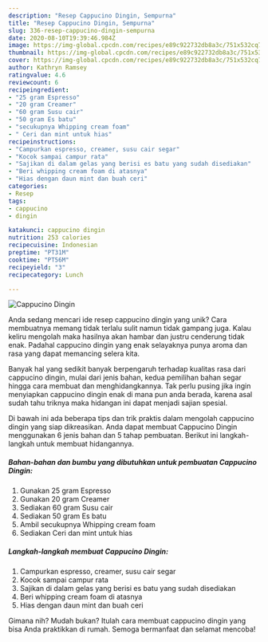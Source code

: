 ```yaml
---
description: "Resep Cappucino Dingin, Sempurna"
title: "Resep Cappucino Dingin, Sempurna"
slug: 336-resep-cappucino-dingin-sempurna
date: 2020-08-10T19:39:46.984Z
image: https://img-global.cpcdn.com/recipes/e89c922732db8a3c/751x532cq70/cappucino-dingin-foto-resep-utama.jpg
thumbnail: https://img-global.cpcdn.com/recipes/e89c922732db8a3c/751x532cq70/cappucino-dingin-foto-resep-utama.jpg
cover: https://img-global.cpcdn.com/recipes/e89c922732db8a3c/751x532cq70/cappucino-dingin-foto-resep-utama.jpg
author: Kathryn Ramsey
ratingvalue: 4.6
reviewcount: 6
recipeingredient:
- "25 gram Espresso"
- "20 gram Creamer"
- "60 gram Susu cair"
- "50 gram Es batu"
- "secukupnya Whipping cream foam"
- " Ceri dan mint untuk hias"
recipeinstructions:
- "Campurkan espresso, creamer, susu cair segar"
- "Kocok sampai campur rata"
- "Sajikan di dalam gelas yang berisi es batu yang sudah disediakan"
- "Beri whipping cream foam di atasnya"
- "Hias dengan daun mint dan buah ceri"
categories:
- Resep
tags:
- cappucino
- dingin

katakunci: cappucino dingin 
nutrition: 253 calories
recipecuisine: Indonesian
preptime: "PT31M"
cooktime: "PT56M"
recipeyield: "3"
recipecategory: Lunch

---
```



![Cappucino Dingin](https://img-global.cpcdn.com/recipes/e89c922732db8a3c/751x532cq70/cappucino-dingin-foto-resep-utama.jpg)

Anda sedang mencari ide resep cappucino dingin yang unik? Cara membuatnya memang tidak terlalu sulit namun tidak gampang juga. Kalau keliru mengolah maka hasilnya akan hambar dan justru cenderung tidak enak. Padahal cappucino dingin yang enak selayaknya punya aroma dan rasa yang dapat memancing selera kita.



Banyak hal yang sedikit banyak berpengaruh terhadap kualitas rasa dari cappucino dingin, mulai dari jenis bahan, kedua pemilihan bahan segar hingga cara membuat dan menghidangkannya. Tak perlu pusing jika ingin menyiapkan cappucino dingin enak di mana pun anda berada, karena asal sudah tahu triknya maka hidangan ini dapat menjadi sajian spesial.


Di bawah ini ada beberapa tips dan trik praktis dalam mengolah cappucino dingin yang siap dikreasikan. Anda dapat membuat Cappucino Dingin menggunakan 6 jenis bahan dan 5 tahap pembuatan. Berikut ini langkah-langkah untuk membuat hidangannya.

<!--inarticleads1-->

##### Bahan-bahan dan bumbu yang dibutuhkan untuk pembuatan Cappucino Dingin:

1. Gunakan 25 gram Espresso
1. Gunakan 20 gram Creamer
1. Sediakan 60 gram Susu cair
1. Sediakan 50 gram Es batu
1. Ambil secukupnya Whipping cream foam
1. Sediakan  Ceri dan mint untuk hias




<!--inarticleads2-->

##### Langkah-langkah membuat Cappucino Dingin:

1. Campurkan espresso, creamer, susu cair segar
1. Kocok sampai campur rata
1. Sajikan di dalam gelas yang berisi es batu yang sudah disediakan
1. Beri whipping cream foam di atasnya
1. Hias dengan daun mint dan buah ceri




Gimana nih? Mudah bukan? Itulah cara membuat cappucino dingin yang bisa Anda praktikkan di rumah. Semoga bermanfaat dan selamat mencoba!
